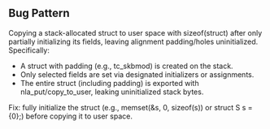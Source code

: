## Bug Pattern

Copying a stack-allocated struct to user space with sizeof(struct) after only partially initializing its fields, leaving alignment padding/holes uninitialized. Specifically:
- A struct with padding (e.g., tc_skbmod) is created on the stack.
- Only selected fields are set via designated initializers or assignments.
- The entire struct (including padding) is exported with nla_put/copy_to_user, leaking uninitialized stack bytes.

Fix: fully initialize the struct (e.g., memset(&s, 0, sizeof(s)) or struct S s = {0};) before copying it to user space.
